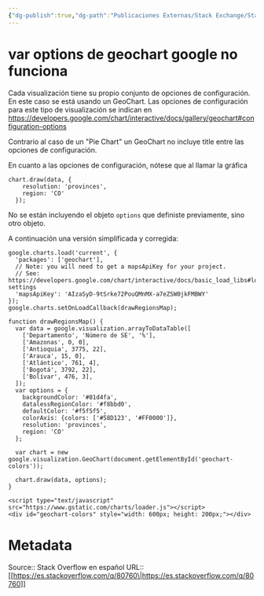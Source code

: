 ```yaml
---
{"dg-publish":true,"dg-path":"Publicaciones Externas/Stack Exchange/Stack Overflow en español/es.stackoverflow.com-80760.md","permalink":"/publicaciones-externas/stack-exchange/stack-overflow-en-espanol/es-stackoverflow-com-80760/","title":"var options de geochart google no funciona","hide":true,"noteIcon":"\"0\"","created":"2024-04-03T12:49:10.759-06:00","updated":"2024-04-05T16:43:51.327-06:00"}
---
```


# var options de geochart google no funciona

Cada visualización tiene su propio conjunto de opciones de configuración. En este caso se está usando un GeoChart. Las opciones de configuración para este tipo de visualización se indican en https://developers.google.com/chart/interactive/docs/gallery/geochart#configuration-options

Contrario al caso de un "Pie Chart" un GeoChart no incluye title entre las opciones de configuración.

En cuanto a las opciones de configuración, nótese que al llamar la gráfica

    chart.draw(data, {
        resolution: 'provinces',
        region: 'CO'
      });

No se están incluyendo el objeto `options` que definiste previamente, sino otro objeto.

A continuación una versión simplificada y corregida:

<!-- begin snippet: js hide: false console: true babel: false -->

<!-- language: lang-js -->

    google.charts.load('current', {
      'packages': ['geochart'],
      // Note: you will need to get a mapsApiKey for your project.
      // See: https://developers.google.com/chart/interactive/docs/basic_load_libs#load-settings
      'mapsApiKey': 'AIzaSyD-9tSrke72PouQMnMX-a7eZSW0jkFMBWY'
    });
    google.charts.setOnLoadCallback(drawRegionsMap);

    function drawRegionsMap() {
      var data = google.visualization.arrayToDataTable([
        ['Departamento', 'Número de SE', '%'],
        ['Amazonas', 0, 0],
        ['Antioquia', 3775, 22],
        ['Arauca', 15, 0],
        ['Atlántico', 761, 4],
        ['Bogotá', 3792, 22],
        ['Bolívar', 476, 3],
      ]);
      var options = {
        backgroundColor: '#81d4fa',
        datalessRegionColor: '#f8bbd0',
        defaultColor: '#f5f5f5',
        colorAxis: {colors: ['#58D123', '#FF0000']},
        resolution: 'provinces',
        region: 'CO'
      };

      var chart = new google.visualization.GeoChart(document.getElementById('geochart-colors'));

      chart.draw(data, options);
    }

<!-- language: lang-html -->

    <script type="text/javascript" src="https://www.gstatic.com/charts/loader.js"></script>
    <div id="geochart-colors" style="width: 600px; height: 200px;"></div>

<!-- end snippet -->



# Metadata
Source:: Stack Overflow en español
URL:: [[https://es.stackoverflow.com/q/80760\|https://es.stackoverflow.com/q/80760]]

